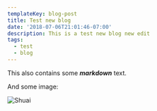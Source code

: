 ```yaml
---
templateKey: blog-post
title: Test new blog
date: '2018-07-06T21:01:46-07:00'
description: This is a test new blog new edit
tags:
  - test
  - blog
---
```

This also contains some _**markdown**_ text.

And some image:

![Shuai](/img/img_6077.jpg)
